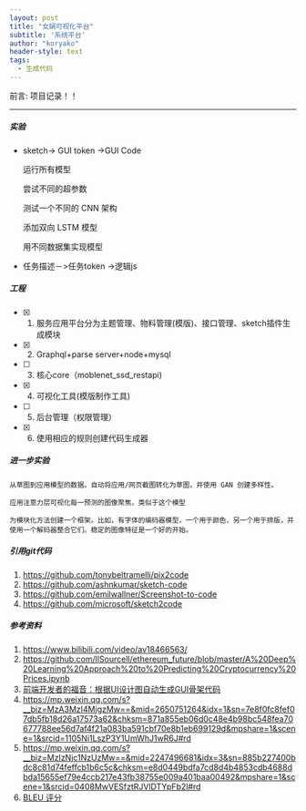 ```yaml
---
layout: post
title: "女娲可视化平台"
subtitle: '系统平台'
author: "koryako"
header-style: text
tags:
  - 生成代码
---
```


前言: 项目记录！！

---

##### 实验
- sketch-> GUI token ->GUI Code

    
    运行所有模型

    尝试不同的超参数

    测试一个不同的 CNN 架构

    添加双向 LSTM 模型

    用不同数据集实现模型

- 任务描述－>任务token ->逻辑js


##### 工程

- [x] 1. 服务应用平台分为主题管理、物料管理(模版)、接口管理、sketch插件生成模块
- [x] 2. Graphql+parse server+node+mysql
- [ ] 3. 核心core（moblenet_ssd_restapi)
- [x] 4. 可视化工具(模版制作工具)
- [ ] 5. 后台管理（权限管理）
- [x] 6. 使用相应的规则创建代码生成器

##### 进一步实验

    从草图到应用模型的数据。自动将应用/网页截图转化为草图，并使用 GAN 创建多样性。

    应用注意力层可视化每一预测的图像聚焦，类似于这个模型

    为模块化方法创建一个框架。比如，有字体的编码器模型，一个用于颜色，另一个用于排版，并使用一个解码器整合它们。稳定的图像特征是一个好的开始。


##### 引用git代码

1. https://github.com/tonybeltramelli/pix2code
2. https://github.com/ashnkumar/sketch-code
3. https://github.com/emilwallner/Screenshot-to-code
4. https://github.com/microsoft/sketch2code


##### 参考资料
1. https://www.bilibili.com/video/av18466563/
2. https://github.com/llSourcell/ethereum_future/blob/master/A%20Deep%20Learning%20Approach%20to%20Predicting%20Cryptocurrency%20Prices.ipynb
3. [前端开发者的福音：根据UI设计图自动生成GUI骨架代码](https://mp.weixin.qq.com/s?__biz=MzA3MzI4MjgzMw==&mid=2650753041&idx=5&sn=f4a2db226c1e110b3de28b1631de5dac&chksm=871a8c6fb06d0579fe8a3f4fdfd5fca6f9ab53121e33b2d2e70df4c61550004173e700f3b8e2&mpshare=1&scene=1&srcid=120219SarJxWTpktcCTKtbL7#rd)
4. https://mp.weixin.qq.com/s?__biz=MzA3MzI4MjgzMw==&mid=2650751264&idx=1&sn=7e8f0fc8fef07db5fb18d26a17573a62&chksm=871a855eb06d0c48e4b98bc548fea70677788ee56d7af4f21a083ba591cbf70e8b1eb699129d&mpshare=1&scene=1&srcid=1105Ni1LszP3Y1UmWhJ1wR6J#rd
5. https://mp.weixin.qq.com/s?__biz=MzIzNjc1NzUzMw==&mid=2247496681&idx=3&sn=885b227400bdc8c81d74feffcb1b6c5c&chksm=e8d0449bdfa7cd8d4b4853cdb4688dbda15655ef79e4ccb217e43fb38755e009a401baa00492&mpshare=1&scene=1&srcid=0408MwVESfztRJVlDTYpFb2l#rd
6. [BLEU 评分](machinelearningmastery.com/calculate-bleu-score-for-text-python)